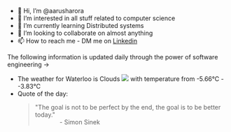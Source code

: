 - 👋 Hi, I’m @aarusharora
- 👀 I’m interested in all stuff related to computer science
- 🌱 I’m currently learning Distributed systems
- 💞️ I’m looking to collaborate on almost anything
- 📫 How to reach me - DM me on [Linkedin](https://www.linkedin.com/in/aarusharora789/)

The following information is updated daily through the power of software engineering ->
- The weather for Waterloo is Clouds ![](https://openweathermap.org/img/wn/04d.png) with temperature from -5.66℃ - -3.83℃
- Quote of the day:  
	> "The goal is not to be perfect by the end, the goal is to be better today."  
	> &emsp;&emsp;&emsp;&emsp;- Simon Sinek
